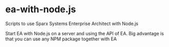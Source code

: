 # ea-with-node.js
Scripts to use Sparx Systems Enterprise Architect with Node.js

Start EA with Node.js on a server and using the API of EA.
Big advantage is that you can use any NPM package together with EA
